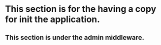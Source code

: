 # This section is for the having a copy for init the application.
## This section is under the admin middleware.
